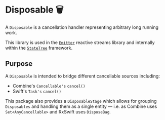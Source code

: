 # Disposable 🗑️

A `Disposable` is a cancellation handler representing arbitrary long running work.

This library is used in the [`Emitter`](https://github.com/GoodHatsLLC/Emitter) reactive streams library and internally within the [`StateTree`](https://github.com/GoodHatsLLC/StateTree) framework.

## Purpose

A `Disposable` is intended to bridge different cancellable sources including:
* Combine's `Cancellable's` `cancel()`
* Swift's `Task's` `cancel()`

This package also provides a `DisposableStage` which allows for grouping `Disposables`
and handling them as a single entity — i.e. as Combine uses `Set<AnyCancellable>`
and RxSwift uses `DisposeBag`.

